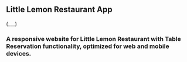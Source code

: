 ## Little Lemon Restaurant App
(___) 
### A responsive website for Little Lemon Restaurant with Table Reservation functionality, optimized for web and mobile devices.
